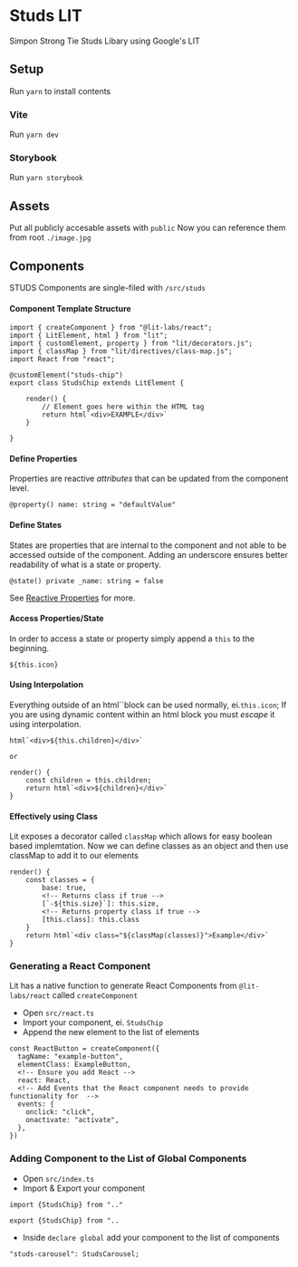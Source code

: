 # Studs LIT

Simpon Strong Tie Studs Libary using Google's LIT

## Setup

Run `yarn` to install contents

### Vite

Run `yarn dev`

### Storybook

Run `yarn storybook`

## Assets

Put all publicly accesable assets with `public`
Now you can reference them from root `./image.jpg`

## Components

STUDS Components are single-filed with `/src/studs`

#### Component Template Structure

```
import { createComponent } from "@lit-labs/react";
import { LitElement, html } from "lit";
import { customElement, property } from "lit/decorators.js";
import { classMap } from "lit/directives/class-map.js";
import React from "react";

@customElement("studs-chip")
export class StudsChip extends LitElement {

    render() {
        // Element goes here within the HTML tag
        return html`<div>EXAMPLE</div>`
    }

}
```

#### Define Properties

Properties are reactive _attributes_ that can be updated from the component level.

```
@property() name: string = "defaultValue"
```

#### Define States

States are properties that are internal to the component and not able to be accessed outside of the component.
Adding an underscore ensures better readability of what is a state or property.

```
@state() private _name: string = false
```

See [Reactive Properties](https://lit.dev/docs/components/properties/) for more.

#### Access Properties/State

In order to access a state or property simply append a `this` to the beginning.

```
${this.icon}
```

#### Using Interpolation

Everything outside of an html``block can be used normally, ei.`this.icon`; If you are using dynamic content within an html block you must _escape_ it using interpolation.

```
html`<div>${this.children}</div>`

or

render() {
    const children = this.children;
    return html`<div>${children}</div>`
}
```

#### Effectively using Class

Lit exposes a decorator called `classMap` which allows for easy boolean based implemtation.
Now we can define classes as an object and then use classMap to add it to our elements

```
render() {
    const classes = {
        base: true,
        <!-- Returns class if true -->
        [`-${this.size}`]: this.size,
        <!-- Returns property class if true -->
        [this.class]: this.class
    }
    return html`<div class="${classMap(classes)}">Example</div>`
}
```

### Generating a React Component

Lit has a native function to generate React Components from `@lit-labs/react` called `createComponent`

- Open `src/react.ts`
- Import your component, ei. `StudsChip`
- Append the new element to the list of elements

```
const ReactButton = createComponent({
  tagName: "example-button",
  elementClass: ExampleButton,
  <!-- Ensure you add React -->
  react: React,
  <!-- Add Events that the React component needs to provide functionality for  -->
  events: {
    onclick: "click",
    onactivate: "activate",
  },
})
```

### Adding Component to the List of Global Components

- Open `src/index.ts`
- Import & Export your component

```
import {StudsChip} from ".."

export {StudsChip} from "..
```

- Inside `declare global` add your component to the list of components

```
"studs-carousel": StudsCarousel;
```
